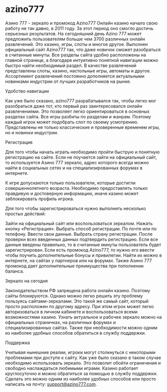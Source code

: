 # azino777
Азино 777 - зеркало и промокод Azino777
Онлайн казино начало свою работу не так давно, в 2011 году. За этот период оно смогло достичь серьезных результатов. На сегодняшний день Azino 777 может предложить пользователям больше чем 3700 различных онлайн развлечений. Это казино, игры, слоты и многое другое. Выполнен официальный сайт Azino777 так, что даже новичок сможет разобраться в считанные минуты. Все разделы сайта удобно расположены на главной странице, а благодаря интуитивно понятной навигации можно быстро найти необходимый раздел. В качестве развлечений представлены слоты, казино, настольные игры, автоматы и другое. Ассортимент развлечений постоянно дополняется актуальными новинками индустрии от лучших разработчиков на рынке.

Удобство навигации

Как уже было сказано, azino777 разрабатывался так, чтобы легко мог разобраться даже тот, кто первый раз заинтересовался онлайн развлечениями. Это позволяет легко ориентироваться в основных разделах сайта. Все игры разбиты по разделам и жанрам. Поэтому каждый игрок может подобрать слот по своему усмотрению. Представлены не только классические и проверенные временем игры, но и новинки индустрии.

Регистрация

Для того чтобы начать играть необходимо пройти быструю и понятную регистрацию на сайте. Если не поучается зайти на официальный сайт, то используется Азино 777 зеркало, адрес которого всегда можно найти в социальных сетях и на специализированных форумах в интернете.

К игре допускаются только пользователи, которые достигли совершеннолетнего возраста. Необходимо предоставлять только правдивую и достоверную информацию, иначе казино может заблокировать профиль игрока.

Для того чтобы зарегистрироваться нужно выполнить несколько простых действий:

Зайти на официальный сайт или воспользоваться зеркалом.
Нажать кнопку «Регистрация».
Выбрать способ регистрации. По почте или по телефону.
Ввести свои данные.
Выбрать страну регистрации.
После проверки всех введенных данных подтвердить регистрацию.
Если все данные введены правильно, то в считанные минуты пользователь будет зарегистрирован. Если есть промокод Azino777, то нужно его ввести чтобы поучить дополнительные бонусы и привилегии. Найти их можно в интернете, на сайтах у партнеров или на форумах. Также Азино 777 промокод дает дополнительные преимущества при пополнении баланса.

Зеркало на сегодня

Законодательством РФ запрещена работа онлайн казино. Поэтому сайты блокируются. Однако можно легко решить эту проблему пользуясь сайтами-зеркалами. Это такой же самый сайт, который просто расположен по другому адресу. При этом игрок может легко авторизоваться в личном кабинете и воспользоваться всеми возможностями казино. Узнать актуальное и рабочее зеркало можно на официальных страничках, на различных форумах и специализированных сайтах. Также при необходимости можно одним из наиболее удобных способов обратиться в службу поддержки.

Поддержка

Учитывая нынешние реалии, игроки могут столкнуться с некоторыми проблемами при доступе к сайту. Как уже было сказано в таком случае необходимо использовать зеркало. Это позволит обойти ограничения и свободно наслаждаться любимыми играми. Казино работает круглосуточно и можно обратиться за помощью в службу поддержки. Сделать это можно одним из наиболее удобных способов или просто написать на почту: support@azino777.com.
